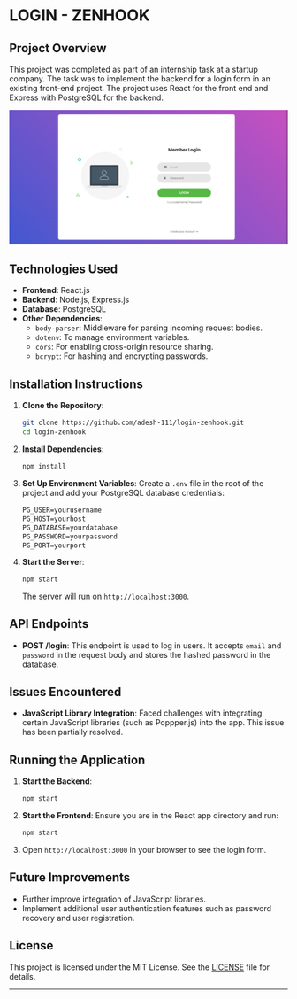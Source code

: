 # LOGIN - ZENHOOK

## Project Overview
This project was completed as part of an internship task at a startup company. The task was to implement the backend for a login form in an existing front-end project. The project uses React for the front end and Express with PostgreSQL for the backend.

![output](image.png)

## Technologies Used
- **Frontend**: React.js
- **Backend**: Node.js, Express.js
- **Database**: PostgreSQL
- **Other Dependencies**:
  - `body-parser`: Middleware for parsing incoming request bodies.
  - `dotenv`: To manage environment variables.
  - `cors`: For enabling cross-origin resource sharing.
  - `bcrypt`: For hashing and encrypting passwords.

## Installation Instructions
1. **Clone the Repository**:
   ```bash
   git clone https://github.com/adesh-111/login-zenhook.git
   cd login-zenhook
   ```

2. **Install Dependencies**:
   ```bash
   npm install
   ```

3. **Set Up Environment Variables**:
   Create a `.env` file in the root of the project and add your PostgreSQL database credentials:
   ```
   PG_USER=yourusername
   PG_HOST=yourhost
   PG_DATABASE=yourdatabase
   PG_PASSWORD=yourpassword
   PG_PORT=yourport
   ```

4. **Start the Server**:
   ```bash
   npm start
   ```

   The server will run on `http://localhost:3000`.

## API Endpoints
- **POST /login**: This endpoint is used to log in users. It accepts `email` and `password` in the request body and stores the hashed password in the database.

## Issues Encountered
- **JavaScript Library Integration**: Faced challenges with integrating certain JavaScript libraries (such as Poppper.js) into the app. This issue has been partially resolved.

## Running the Application
1. **Start the Backend**: 
   ```bash
   npm start
   ```

2. **Start the Frontend**:
   Ensure you are in the React app directory and run:
   ```bash
   npm start
   ```

3. Open `http://localhost:3000` in your browser to see the login form.

## Future Improvements
- Further improve integration of JavaScript libraries.
- Implement additional user authentication features such as password recovery and user registration.

## License
This project is licensed under the MIT License. See the [LICENSE](LICENSE) file for details.

---